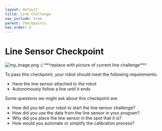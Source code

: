```yaml
---
layout: default
title: Line Challenge
nav_include: true
parent: Checkpoints
nav_order: 5
---
```

# Line Sensor Checkpoint

<img src="{{ '/_assets/images/my_image.png' | prepend: site.baseurl }}" alt="my_image.png :(">
***replace with picture of current line challenge***

To pass this checkpoint, your robot should meet the following requirements:

* Have the line sensor attached to the robot
* Autonomously follow a line until it ends

Some questions we might ask about this checkpoint are:

* How did you tell your robot to start the line sensor challenge?
* How did you use the data from the line sensor in your program?
* Why did you place the line sensor in the spot that it is?
* How would you automate or simplify the calibration process?